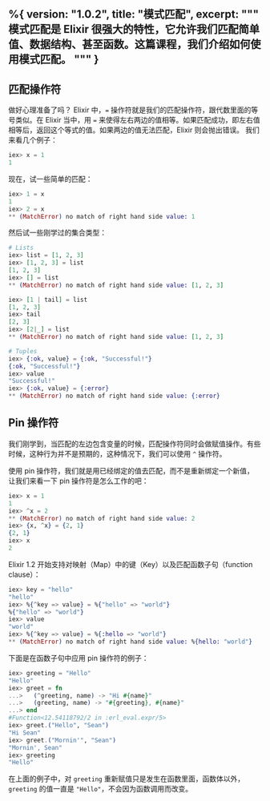 %{
  version: "1.0.2",
  title: "模式匹配",
  excerpt: """
  模式匹配是 Elixir 很强大的特性，它允许我们匹配简单值、数据结构、甚至函数。这篇课程，我们介绍如何使用模式匹配。
  """
}
---

匹配操作符
----------

做好心理准备了吗？ Elixir 中，`=` 操作符就是我们的匹配操作符，跟代数里面的等号类似。在 Elixir 当中，用 `=` 来使得左右两边的值相等。如果匹配成功，即左右值相等后，返回这个等式的值。如果两边的值无法匹配，Elixir 则会抛出错误。 我们来看几个例子：

```elixir
iex> x = 1
1
```

现在，试一些简单的匹配：

```elixir
iex> 1 = x
1
iex> 2 = x
** (MatchError) no match of right hand side value: 1
```

然后试一些刚学过的集合类型：

```elixir
# Lists
iex> list = [1, 2, 3]
iex> [1, 2, 3] = list
[1, 2, 3]
iex> [] = list
** (MatchError) no match of right hand side value: [1, 2, 3]

iex> [1 | tail] = list
[1, 2, 3]
iex> tail
[2, 3]
iex> [2|_] = list
** (MatchError) no match of right hand side value: [1, 2, 3]

# Tuples
iex> {:ok, value} = {:ok, "Successful!"}
{:ok, "Successful!"}
iex> value
"Successful!"
iex> {:ok, value} = {:error}
** (MatchError) no match of right hand side value: {:error}
```

Pin 操作符
----------

我们刚学到，当匹配的左边包含变量的时候，匹配操作符同时会做赋值操作。有些时候，这种行为并不是预期的，这种情况下，我们可以使用 `^` 操作符。

使用 pin 操作符，我们就是用已经绑定的值去匹配，而不是重新绑定一个新值，让我们来看一下 pin 操作符是怎么工作的吧：

```elixir
iex> x = 1
1
iex> ^x = 2
** (MatchError) no match of right hand side value: 2
iex> {x, ^x} = {2, 1}
{2, 1}
iex> x
2
```

Elixir 1.2 开始支持对映射（Map）中的键（Key）以及匹配函数子句（function clause）：

```elixir
iex> key = "hello"
"hello"
iex> %{^key => value} = %{"hello" => "world"}
%{"hello" => "world"}
iex> value
"world"
iex> %{^key => value} = %{:hello => "world"}
** (MatchError) no match of right hand side value: %{hello: "world"}
```

下面是在函数子句中应用 pin 操作符的例子：

```elixir
iex> greeting = "Hello"
"Hello"
iex> greet = fn
...>   (^greeting, name) -> "Hi #{name}"
...>   (greeting, name) -> "#{greeting}, #{name}"
...> end
#Function<12.54118792/2 in :erl_eval.expr/5>
iex> greet.("Hello", "Sean")
"Hi Sean"
iex> greet.("Mornin'", "Sean")
"Mornin', Sean"
iex> greeting
"Hello"
```

在上面的例子中，对 `greeting` 重新赋值只是发生在函数里面，函数体以外，`greeting` 的值一直是 `"Hello"`，不会因为函数调用而改变。

